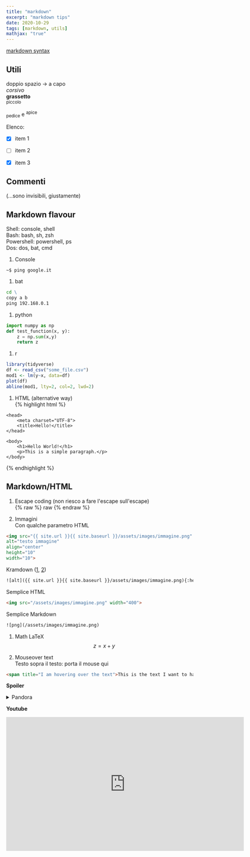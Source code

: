 ```yaml
---
title: "markdown"
excerpt: "markdown tips"
date: 2020-10-29
tags: [markdown, utils]
mathjax: "true"
---
```



[markdown syntax](https://daringfireball.net/projects/markdown/syntax/)  

## Utili
doppio spazio → a capo  
*corsivo*  
**grassetto**  
<small>piccolo</small>  

<sub>pedice</sub> e <sup>apice</sup>  

Elenco:  
- [x] item 1
- [ ] item 2
- [x] item 3



## Commenti

[comment]: # (Questo è un commento, non verrà incluso. Necessita di una linea vuota prima del commento)

[comment]: <> (Questo è un commento, non verrà incluso. Necessita di una linea vuota prima del commento. GitHub rifiuta <>)

[//]: # (Questa sintassi funziona come un commento, e non apparirà in alcun output)

<!--- 
Questo è un commento, non sarà incluso
--->

(...sono invisibili, giustamente)


## Markdown flavour
Shell:      console, shell  
Bash:       bash, sh, zsh  
Powershell: powershell, ps  
Dos:        dos, bat, cmd  

1. Console  
```console
~$ ping google.it
```

1. bat  
```bat
cd \
copy a b
ping 192.168.0.1
```

1. python  
```python
import numpy as np
def test_function(x, y):
    z = np.sum(x,y)
    return z
```

1. r  
```r
library(tidyverse)
df <- read_csv("some_file.csv")
mod1 <- lm(y~x, data=df)
plot(df)
abline(mod1, lty=2, col=2, lwd=2)
```

1. HTML (alternative way)  
{% highlight html %}
<!DOCTYPE html>
<html lang="en">

    <head>
        <meta charset="UTF-8">
        <title>Hello!</title>
    </head>

    <body>
        <h1>Hello World!</h1>
        <p>This is a simple paragraph.</p>
    </body>

</html>
{% endhighlight %}



## Markdown/HTML

1. Escape coding (non riesco a fare l'escape sull'escape)  
{% raw %} raw {% endraw %}


1. Immagini  
Con qualche parametro HTML  
```html
<img src="{{ site.url }}{{ site.baseurl }}/assets/images/immagine.png" 
alt="testo immagine"
align="center"
height="10"
width="10">
```
Kramdown ([1](https://stackoverflow.com/questions/39021630/kramdown-how-can-i-set-the-location-of-the-image), [2](https://kramdown.gettalong.org/quickref.html))  
```html
![alt]({{ site.url }}{{ site.baseurl }}/assets/images/immagine.png){:height="10px" width="10px"}
```
Semplice HTML  
```html
<img src="/assets/images/immagine.png" width="400">
```
Semplice Markdown  
```html
![png](/assets/images/immagine.png)
```


1. Math LaTeX  
$$z=x+y$$

1. Mouseover text  
Testo sopra il testo: <span title="OHHHHHHHHHHHHHOOOOOOOOOOOOOHHHHHHH!">porta il mouse qui</span>
```html
<span title="I am hovering over the text">This is the text I want to have a mousover</span>
```

**Spoiler**  
<details>
<summary>
Pandora
</summary>
<span style="color: #f2cf4a; font-family: Babas; font-size: 2em;">Dio è morto</span>
</details>  


**Youtube**  
<iframe width="640" height="360" 
src="https://www.youtube-nocookie.com/embed/uVv7c8qOTa0?controls=0&amp;showinfo=0" 
frameborder="0" allowfullscreen></iframe>
<br/>




